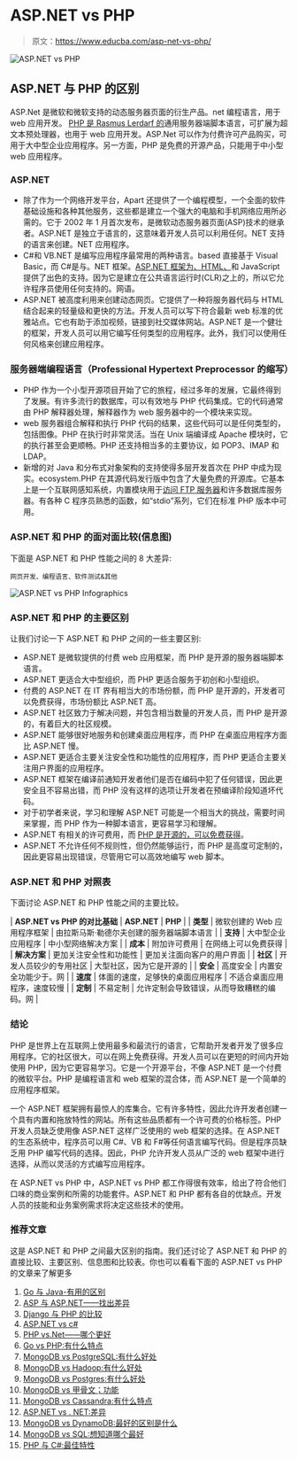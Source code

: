 # ASP.NET vs PHP

> 原文：<https://www.educba.com/asp-net-vs-php/>

![ASP.NET vs PHP](img/0fd56508c6f062c3125d8a10c7d7b45a.png)



## ASP.NET 与 PHP 的区别

ASP.Net 是微软和微软支持的动态服务器页面的衍生产品。net 编程语言，用于 web 应用开发。 [PHP 是 Rasmus Lerdarf 的](https://www.educba.com/what-is-php/)通用服务器端脚本语言，可扩展为超文本预处理器，也用于 web 应用开发。ASP.Net 可以作为付费许可产品购买，可用于大中型企业应用程序。另一方面，PHP 是免费的开源产品，只能用于中小型 web 应用程序。

### ASP.NET

*   除了作为一个网络开发平台，Apart 还提供了一个编程模型，一个全面的软件基础设施和各种其他服务，这些都是建立一个强大的电脑和手机网络应用所必需的。它于 2002 年 1 月首次发布，是微软动态服务器页面(ASP)技术的继承者。ASP.NET 是独立于语言的，这意味着开发人员可以利用任何。NET 支持的语言来创建。NET 应用程序。
*   C#和 VB.NET 是编写应用程序最常用的两种语言。based 直接基于 Visual Basic，而 C#是与。NET 框架。[ASP.NET 框架为](https://www.educba.com/asp-dot-net-framework/)[、HTML、](https://www.educba.com/html-vs-css/)和 JavaScript 提供了出色的支持。因为它是建立在公共语言运行时(CLR)之上的，所以它允许程序员使用任何支持的。网语。
*   ASP.NET 被高度利用来创建动态网页。它提供了一种将服务器代码与 HTML 结合起来的轻量级和更快的方法。开发人员可以写下符合最新 web 标准的优雅站点。它也有助于添加视频，链接到社交媒体网站。ASP.NET 是一个健壮的框架，开发人员可以用它编写任何类型的应用程序。此外，我们可以使用任何风格来创建应用程序。

### 服务器端编程语言（Professional Hypertext Preprocessor 的缩写）

*   PHP 作为一个小型开源项目开始了它的旅程，经过多年的发展，它最终得到了发展。有许多流行的数据库，可以有效地与 PHP 代码集成。它的代码通常由 PHP 解释器处理，解释器作为 web 服务器中的一个模块来实现。
*   web 服务器组合解释和执行 PHP 代码的结果，这些代码可以是任何类型的，包括图像。PHP 在执行时非常灵活。当在 Unix 端编译成 Apache 模块时，它的执行甚至会更顺畅。PHP 还支持相当多的主要协议，如 POP3、IMAP 和 LDAP。
*   新增的对 Java 和分布式对象架构的支持使得多层开发首次在 PHP 中成为现实。ecosystem.PHP 在其源代码发行版中包含了大量免费的开源库。它基本上是一个互联网感知系统，内置模块用于[访问 FTP 服务器](https://www.educba.com/what-is-ftp-server/)和许多数据库服务器。有各种 C 程序员熟悉的函数，如“stdio”系列，它们在标准 PHP 版本中可用。

### ASP.NET 和 PHP 的面对面比较(信息图)

下面是 ASP.NET 和 PHP 性能之间的 8 大差异:

<small>网页开发、编程语言、软件测试&其他</small>

![ASP.NET vs PHP Infographics](img/8db94502a8d8a2884e675c7019c533c4.png)



### ASP.NET 和 PHP 的主要区别

让我们讨论一下 ASP.NET 和 PHP 之间的一些主要区别:

*   ASP.NET 是微软提供的付费 web 应用框架，而 PHP 是开源的服务器端脚本语言。
*   ASP.NET 更适合大中型组织，而 PHP 更适合服务于初创和小型组织。
*   付费的 ASP.NET 在 IT 界有相当大的市场份额，而 PHP 是开源的，开发者可以免费获得，市场份额比 ASP.NET 高。
*   ASP.NET 社区致力于解决问题，并包含相当数量的开发人员，而 PHP 是开源的，有着巨大的社区规模。
*   ASP.NET 能够很好地服务和创建桌面应用程序，而 PHP 在桌面应用程序方面比 ASP.NET 慢。
*   ASP.NET 更适合主要关注安全性和功能性的应用程序，而 PHP 更适合主要关注用户界面的应用程序。
*   ASP.NET 框架在编译前通知开发者他们是否在编码中犯了任何错误，因此更安全且不容易出错，而 PHP 没有这样的选项让开发者在预编译阶段知道坏代码。
*   对于初学者来说，学习和理解 ASP.NET 可能是一个相当大的挑战，需要时间来掌握，而 PHP 作为一种脚本语言，更容易学习和理解。
*   ASP.NET 有相关的许可费用，而 [PHP 是开源的，可以免费获得](https://www.educba.com/php-alternatives/)。
*   ASP.NET 不允许任何不规则性，但仍然能够运行，而 PHP 是高度可定制的，因此更容易出现错误，尽管用它可以高效地编写 web 脚本。

### ASP.NET 和 PHP 对照表

下面讨论 ASP.NET 和 PHP 性能之间的主要比较。

| **ASP.NET vs PHP 的对比基础** | **ASP.NET** | **PHP** |
| **类型** | 微软创建的 Web 应用程序框架 | 由拉斯马斯·勒德尔夫创建的服务器端脚本语言 |
| **支持** | 大中型企业应用程序 | 中小型网络解决方案 |
| **成本** | 附加许可费用 | 在网络上可以免费获得 |
| **解决方案** | 更加关注安全性和功能性 | 更加关注面向客户的用户界面 |
| **社区** | 开发人员较少的专用社区 | 大型社区，因为它是开源的 |
| **安全** | 高度安全 | 内置安全功能少于。网 |
| **速度** | 体面的速度，足够快的桌面应用程序 | 不适合桌面应用程序，速度较慢 |
| **定制** | 不易定制 | 允许定制会导致错误，从而导致糟糕的编码。网 |

### 结论

PHP 是世界上在互联网上使用最多和最流行的语言，它帮助开发者开发了很多应用程序。它的社区很大，可以在网上免费获得。开发人员可以在更短的时间内开始使用 PHP，因为它更容易学习。它是一个开源平台，不像 ASP.NET 是一个付费的微软平台。PHP 是编程语言和 web 框架的混合体，而 ASP.NET 是一个简单的应用程序框架。

一个 ASP.NET 框架拥有最惊人的库集合。它有许多特性，因此允许开发者创建一个具有内置和拖放特性的网站。所有这些品质都有一个许可费的价格标签。PHP 开发人员缺乏使用像 ASP.NET 这样广泛使用的 web 框架的选择。在 ASP.NET 的生态系统中，程序员可以用 C#、VB 和 F#等任何语言编写代码。但是程序员缺乏用 PHP 编写代码的选择。因此，PHP 允许开发人员从广泛的 web 框架中进行选择，从而以灵活的方式编写应用程序。

在 ASP.NET vs PHP 中，ASP.NET vs PHP 都工作得很有效率，给出了符合他们口味的商业案例和所需的功能套件。ASP.NET 和 PHP 都有各自的优缺点。开发人员的技能和业务案例需求将决定这些技术的使用。

### 推荐文章

这是 ASP.NET 和 PHP 之间最大区别的指南。我们还讨论了 ASP.NET 和 PHP 的直接比较、主要区别、信息图和比较表。你也可以看看下面的 ASP.NET vs PHP 的文章来了解更多

1.  [Go 与 Java-有用的区别](https://www.educba.com/go-vs-java/)
2.  [ASP 与 ASP.NET——找出差异](https://www.educba.com/asp-vs-asp-dot-net/)
3.  [Django 与 PHP 的比较](https://www.educba.com/django-vs-php/)
4.  [ASP.NET vs c#](https://www.educba.com/asp-net-vs-c-sharp/)
5.  [PHP vs.Net——哪个更好](https://www.educba.com/php-vs-dot-net/)
6.  [Go vs PHP:有什么特点](https://www.educba.com/go-vs-php/)
7.  [MongoDB vs PostgreSQL:有什么好处](https://www.educba.com/mongodb-vs-postgresql/)
8.  [MongoDB vs Hadoop:有什么好处](https://www.educba.com/hadoop-vs-mongodb/)
9.  [MongoDB vs Postgres:有什么好处](https://www.educba.com/mongodb-vs-postgres/)
10.  [MongoDB vs 甲骨文；功能](https://www.educba.com/mongodb-vs-oracle/)
11.  [MongoDB vs Cassandra:有什么特点](https://www.educba.com/mongodb-vs-cassandra/)
12.  [ASP.NET vs . NET:差异](https://www.educba.com/asp-dot-net-vs-dot-net/)
13.  [MongoDB vs DynamoDB:最好的区别是什么](https://www.educba.com/mongodb-vs-dynamodb/)
14.  [MongoDB vs SQL:想知道哪个最好](https://www.educba.com/mongodb-vs-sql/)
15.  [PHP 与 C#:最佳特性](https://www.educba.com/php-vs-c-sharp/)





